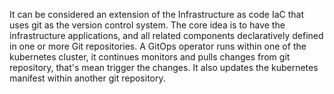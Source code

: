 It can be considered an extension of the Infrastructure as code IaC that uses git as the version control system.
The core idea is to have the infrastructure applications, and all related components declaratively defined in one or more Git repositories.
A GitOps operator runs within one of the kubernetes cluster, it continues monitors and pulls changes from git repository, that's mean trigger the changes.
It also updates the kubernetes manifest within another git repository.
